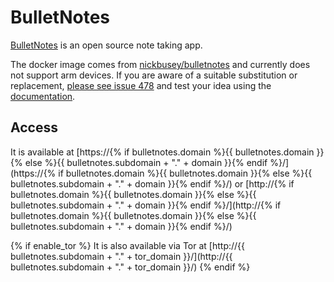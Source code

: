 # BulletNotes

[BulletNotes](https://gitlab.com/NickBusey/BulletNotes/) is an open source note taking app.

The docker image comes from [nickbusey/bulletnotes](https://hub.docker.com/r/nickbusey/bulletnotes/tags)
and currently does not support arm devices.
If you are aware of a suitable substitution or replacement,
 [please see issue 478](https://gitlab.com/NickBusey/HomelabOS/-/issues/478)
and test your idea using the [documentation](https://homelabos.com/docs/development/adding_services/).

## Access

It is available at [https://{% if bulletnotes.domain %}{{ bulletnotes.domain }}{% else %}{{ bulletnotes.subdomain + "." + domain }}{% endif %}/](https://{% if bulletnotes.domain %}{{ bulletnotes.domain }}{% else %}{{ bulletnotes.subdomain + "." + domain }}{% endif %}/) or [http://{% if bulletnotes.domain %}{{ bulletnotes.domain }}{% else %}{{ bulletnotes.subdomain + "." + domain }}{% endif %}/](http://{% if bulletnotes.domain %}{{ bulletnotes.domain }}{% else %}{{ bulletnotes.subdomain + "." + domain }}{% endif %}/)

{% if enable_tor %}
It is also available via Tor at [http://{{ bulletnotes.subdomain + "." + tor_domain }}/](http://{{ bulletnotes.subdomain + "." + tor_domain }}/)
{% endif %}
